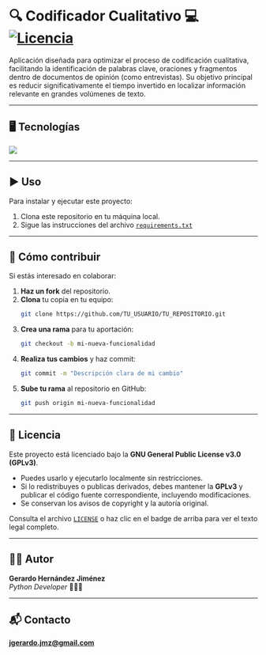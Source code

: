 # 🔍 Codificador Cualitativo 💻  [![Licencia](https://img.shields.io/badge/Licencia-GPLv3-blue.svg)](https://www.gnu.org/licenses/gpl-3.0.html) 

Aplicación diseñada para optimizar el proceso de codificación cualitativa, facilitando la identificación de palabras clave, oraciones y fragmentos dentro de documentos de opinión (como entrevistas). Su objetivo principal es reducir significativamente el tiempo invertido en localizar información relevante en grandes volúmenes de texto.

---

## 🖥️ Tecnologías

[![](https://skillicons.dev/icons?i=py,vscode,git,github)](https://skillicons.dev)

---

## ▶️ Uso

Para instalar y ejecutar este proyecto:
1. Clona este repositorio en tu máquina local.
2. Sigue las instrucciones del archivo [`requirements.txt`](./requirements.txt)

---
## 🤝 Cómo contribuir

Si estás interesado en colaborar:
1. **Haz un fork** del repositorio.
2. **Clona** tu copia en tu equipo:
   ```bash
   git clone https://github.com/TU_USUARIO/TU_REPOSITORIO.git
3. **Crea una rama** para tu aportación:
   ```bash
   git checkout -b mi-nueva-funcionalidad
4. **Realiza tus cambios** y haz commit:
   ```bash
   git commit -m "Descripción clara de mi cambio"
5. **Sube tu rama** al repositorio en GitHub:
   ```bash
   git push origin mi-nueva-funcionalidad

---

## 📜 Licencia 

Este proyecto está licenciado bajo la **GNU General Public License v3.0 (GPLv3)**.  
- Puedes usarlo y ejecutarlo localmente sin restricciones.
- Si lo redistribuyes o publicas derivados, debes mantener la **GPLv3** y publicar el código fuente correspondiente, incluyendo modificaciones.
- Se conservan los avisos de copyright y la autoría original.

Consulta el archivo [`LICENSE`](./LICENSE) o haz clic en el badge de arriba para ver el texto legal completo.

---

## 👨‍💻 Autor

**Gerardo Hernández Jiménez**  
*Python Developer* 🧑‍💻🐍

---

## 📬 Contacto
**jgerardo.jmz@gmail.com**
